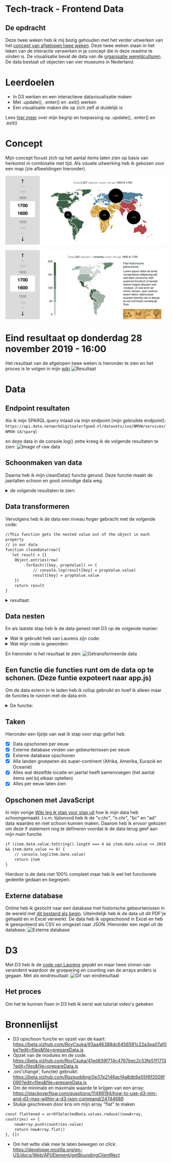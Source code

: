 # Tech-track - Frontend Data
## De opdracht
Deze twee weken heb ik mij bezig gehouden met het verder uitwerken van het [concept van afgelopen twee weken](https://github.com/RoyCsuka/functional-programming). Deze twee weken staan in het teken van de interactie verwerken in je concept die in deze readme te vinden is. De visualisatie bevat de data van de [organisatie wereldculturen](http://collectie.wereldculturen.nl/). De data bestaat uit objecten van vier museums in Nederland.

# Leerdoelen
- In D3 werken en een interactieve datavisualisatie maken
- Met .update(), .enter() en .exit() werken
- Een visualisatie maken die op zich zelf al duidelijk is

Lees [hier meer](https://github.com/RoyCsuka/frontend-data/wiki) over mijn begrip en toepassing op .update(), .enter() en .exit()

# Concept
Mijn concept focust zich op het aantal items laten zien op basis van herkomst in combinatie met tijd. Als visuele uitwerking heb ik gekozen voor een map (zie afbeeldingen hieronder).

![Concept uitwerking scherm 1](https://github.com/RoyCsuka/assets/blob/master/concept-maps-v2_3.jpg)

![Concept uitwerking scherm 2](https://github.com/RoyCsuka/assets/blob/master/concept-maps-v2_4.jpg)

# Eind resultaat op donderdag 28 november 2019 - 16:00
Het resultaat van de afgelopen twee weken is hieronder te zien en het proces is te volgen in mijn [wiki](https://github.com/RoyCsuka/frontend-data/wiki)
![Resultaat](https://i.gyazo.com/fb77f61a4fc58dff346a9786d4f3547d.gif)

# Data
## Endpoint resultaten
Als ik mijn SPARQL query inlaad via mijn endpoint (mijn gebruikte endpoint): 
```https://api.data.netwerkdigitaalerfgoed.nl/datasets/ivo/NMVW/services/NMVW-14/sparql```

en deze data in de console.log() zette kreeg ik de volgende resultaten te zien:
![Image of raw data](https://i.gyazo.com/7c48f2b9bcbb2aa7a2ad6277d9c3dbe6.png)

## Schoonmaken van data
Daarna heb ik mijn cleanData() functie gerund. Deze functie maakt de jaartallen schoon en gooit onnodige data weg.
<details><summary>de volgende resultaten te zien:</summary>

![Image of cleaned data](https://i.gyazo.com/b1f6450b51d5a8bf8e87d1475501a397.png)
</details>

## Data transformeren
Vervolgens heb ik de data een niveau hoger gebracht met de volgende code:
```
//This function gets the nested value out of the object in each property
// in our data
function cleanData(row){
   let result = {}
    Object.entries(row)
        .forEach(([key, propValue]) => {
            // console.log(result[key] = propValue.value)
		    result[key] = propValue.value
  	})
    return result
}
```
<details><summary>resultaat:</summary>
	
![Cleand data](https://i.gyazo.com/6b44f33eb4f58b33949f5d130ae737b5.png)
</details>

## Data nesten
En als laatste stap heb ik de data genest met D3 op de volgende manier:

<details><summary>Wat ik gebruikt heb van Laurens zijn code:</summary>
	
```
function transformData(source){
  let transformed =  d3.nest()
		.key(d => d.preference)
  	.rollup(d => {
      return {
        amount: d.length,
        brothersTotal: d3.sum(d.map(correspondent => correspondent.brothers))
      }
    })
		.entries(source);
  return transformed
}
```

</details>

<details><summary>Wat mijn code is geworden:</summary>
Ten opzichte van laurens zijn code heb ik het anders genest door .key(d => d.continentLabel) te gebruiken.
	    
```
function calculateAndGroup(source){
    let transformed =  d3.nest()
    .key(d => d.date).sortKeys(d3.descending)
        .key(d => d.continentLabel)
            .rollup(d => {
                return {
                    amountOfCountryItems: Number(d3.sum(d.map(itemsPerCountry => itemsPerCountry.choCount))),
                    contLat: d[0].contLat,
                    contLong: d[0].contLong,
                    country: d[0].landLabel,
                    countryLat: d[0].countryLat,
                    countryLong: d[0].countryLong,
                    continent: d[0].continentLabel,
                    date: d[0].date
                }
            })
        .entries(source);
    return transformed
}
```

</details>

En hieronder is het resultaat te zien:
![Getransformeerde data](https://i.gyazo.com/11316e6de779cec27c4bda24fade90a7.png)

## Een functie die functies runt om de data op te schonen. (Deze funtie expoteert naar app.js)
Om de data extern in te laden heb ik rollup gebruikt en hoef ik alleen maar de functies te runnen met de data erin. 
<details><summary>De functie:</summary>
	
```
// local aanroepen
const jsonResults = config.results.bindings

// export functie zorgt voor een clean array van de resultaten in de app.js
export async function cleanedArr(endpoint, query){
    //Load the data and return a promise which resolves with said data
	let data = await loadData(endpoint, query)
    console.log("raw data: ", data)

    data = data.filter(entry => filterData(entry, "continentLabel"))

    // Cleaning of year, number of items and continent
    data = cleanAllData()
    console.log("cleaned data of items: ", data)

	data = data.map(cleanData)
    console.log("cleanedData: ", data)

    data = calculateAndGroup(data)
    console.log("End of cleanData", data)

    return data
}
```
</details>

## Taken
Hieronder een lijstje van wat ik stap voor stap gefixt heb.
- [x] Data opschonen per eeuw
- [x] Externe database vinden van gebeurtenissen per eeuw
- [x] Externe database opschonen
- [x] Alle landen groeperen als super-continent (Afrika, Amerika, Eurazië en Oceanië)
- [x] Alles wat dezelfde locatie en jaartal heeft samenvoegen (het aantal items wel bij elkaar optellen)
- [x] Alles per eeuw laten zien

## Opschonen met JavaScript
In mijn vorige [Wiki leg ik stap voor stap uit](https://github.com/RoyCsuka/functional-programming/wiki/Data-cleaning) hoe ik mijn data heb schoongemaakt. I.v.m. tijdsnood heb ik de "v.chr", "n.chr", "bc" en "ad" data waardes en niet schoon kunnen maken. Daarom heb ik ervoor gekozen om deze if statement nog te defineren voordat ik de data terug geef aan mijn main functie.

```
if (item.date.value.toString().length === 4 && item.date.value <= 2019 && item.date.value >= 0) {
    // console.log(item.date.value)
    return item
}
```

Hierdoor is de data niet 100% compleet maar heb ik wel het functionele gedeelte gedaan en begrepen.

## Externe database
Online heb ik gezocht naar een database met historische gebeurtenissen in de wereld met [dit bestand als begin](https://slidex.tips/download/major-events-in-world-history). Uiteindelijk heb ik de data uit dit PDF'je gehaald en in Excel verwerkt. De data heb ik opgeschoond in Excel en heb ik geexpoteerd als CSV en omgezet naar JSON. Hieronder een regel uit de database:
![Externe database](https://github.com/RoyCsuka/assets/blob/master/external-database.png)

# D3
Met D3 heb ik de [code van Laurens](https://beta.vizhub.com/Razpudding/2e039bf6e39a421180741285a8f735a3) gepakt en maar twee zinnen van veranderd waardoor de groepering en counting van de arrays anders is gegaan. Met als eindresultaat:
![Gif van eindresultaat](https://gyazo.com/fb77f61a4fc58dff346a9786d4f3547d)

## Het proces
Om het te kunnen fixen in D3 heb ik eerst wat tutorial video's gekeken 

# Bronnenlijst
- D3 opschoon functie en opzet van de kaart: https://beta.vizhub.com/RoyCsuka/93aa46388dc6456581c22a3ea07af0be?edit=files&file=prepareData.js
- Opzet van de modules en de code. https://beta.vizhub.com/RoyCsuka/41ed839f714c4767bec2c53fe51f1713?edit=files&file=prepareData.js
- .on('change', functie) gebruikt: https://beta.vizhub.com/Razpudding/0e37e2146acf4a8db9a55f6f3509f090?edit=files&file=prepareData.js
- Om de minimale en maximale waarde te krijgen van een array: https://stackoverflow.com/questions/11488194/how-to-use-d3-min-and-d3-max-within-a-d3-json-command/24744689
- Stukje geschreven door kris om mijn array "flat" te maken
```
const flattened = arrOfSelectedData.values.reduce((newArray, countries) => {
    newArray.push(countries.value)
    return newArray.flat()
}, [])
```
- Om het witte vlak mee te laten bewegen on click: https://developer.mozilla.org/en-US/docs/Web/API/Element/getBoundingClientRect
